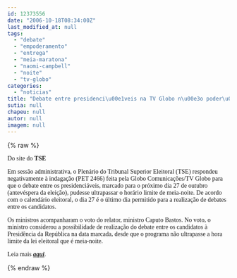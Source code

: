 ```yaml
---
id: 12373556
date: "2006-10-18T08:34:00Z"
last_modified_at: null
tags:
  - "debate"
  - "empoderamento"
  - "entrega"
  - "meia-maratona"
  - "naomi-campbell"
  - "noite"
  - "tv-globo"
categories:
  - "noticias"
title: "Debate entre presidenci\u00e1veis na TV Globo n\u00e3o poder\u00e1 ultrapassar a meia-noite"
sutia: null
chapeu: null
autor: null
imagem: null
---
```

{% raw %}
<p><P><FONT face=Verdana>Do site do <STRONG>TSE</STRONG></FONT></P></p>
<p><P><FONT face=Verdana>Em sessão administrativa, o Plenário do Tribunal Superior Eleitoral (TSE) respondeu negativamente à indagação (PET 2466) feita pela Globo Comunicações/TV Globo para que o debate entre os presidenciáveis, marcado para o próximo dia 27 de outubro (antevéspera da eleição), pudesse ultrapassar o horário limite de meia-noite. De acordo com o calendário eleitoral, o dia 27 é o último dia permitido para a realização de debates entre os candidatos.</FONT></P></p>
<p><P><FONT face=Verdana>Os ministros acompanharam o voto do relator, ministro Caputo Bastos. No voto, o ministro considerou a possibilidade de realização do debate entre os candidatos à Presidência da República na data marcada, desde que o programa não ultrapasse a hora limite da lei eleitoral que é meia-noite.</FONT></P></p>
<p><P><FONT face=Verdana>Leia mais <STRONG><EM><A href=\"https://agencia.tse.gov.br/\" target=_blank>aqui</A></EM></STRONG>.</FONT></P> </p>
{% endraw %}